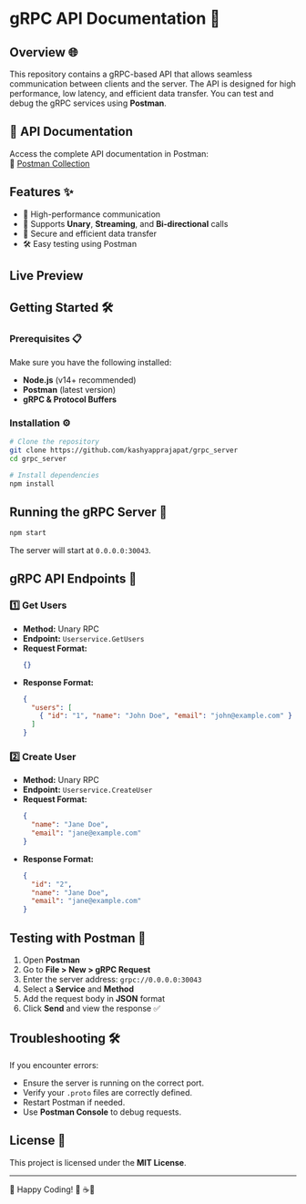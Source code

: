 # gRPC API Documentation 🚀

## Overview 🌐
This repository contains a gRPC-based API that allows seamless communication between clients and the server. The API is designed for high performance, low latency, and efficient data transfer. You can test and debug the gRPC services using **Postman**.

## 📖 API Documentation
Access the complete API documentation in Postman:  
📌 [Postman Collection](https://documenter.getpostman.com/view/36611651/2sAYdcqryo)



## Features ✨
- 🚀 High-performance communication
- 📡 Supports **Unary**, **Streaming**, and **Bi-directional** calls
- 🔐 Secure and efficient data transfer
- 🛠️ Easy testing using Postman

## Live Preview 


## Getting Started 🛠️

### Prerequisites 📋
Make sure you have the following installed:
- **Node.js** (v14+ recommended)
- **Postman** (latest version)
- **gRPC & Protocol Buffers**

### Installation ⚙️
```bash
# Clone the repository
git clone https://github.com/kashyapprajapat/grpc_server
cd grpc_server

# Install dependencies
npm install
```

## Running the gRPC Server 🚀
```bash
npm start
```
The server will start at `0.0.0.0:30043`.

## gRPC API Endpoints 🔌
### 1️⃣ Get Users
- **Method:** Unary RPC
- **Endpoint:** `Userservice.GetUsers`
- **Request Format:**
  ```json
  {}
  ```
- **Response Format:**
  ```json
  {
    "users": [
      { "id": "1", "name": "John Doe", "email": "john@example.com" }
    ]
  }
  ```

### 2️⃣ Create User
- **Method:** Unary RPC
- **Endpoint:** `Userservice.CreateUser`
- **Request Format:**
  ```json
  {
    "name": "Jane Doe",
    "email": "jane@example.com"
  }
  ```
- **Response Format:**
  ```json
  {
    "id": "2",
    "name": "Jane Doe",
    "email": "jane@example.com"
  }
  ```

## Testing with Postman 🧪
1. Open **Postman**
2. Go to **File > New > gRPC Request**
3. Enter the server address: `grpc://0.0.0.0:30043`
4. Select a **Service** and **Method**
5. Add the request body in **JSON** format
6. Click **Send** and view the response ✅

## Troubleshooting 🛠️
If you encounter errors:
- Ensure the server is running on the correct port.
- Verify your `.proto` files are correctly defined.
- Restart Postman if needed.
- Use **Postman Console** to debug requests.

## License 📜
This project is licensed under the **MIT License**.

---
🚀 Happy Coding! 🎉 ☕🧋
